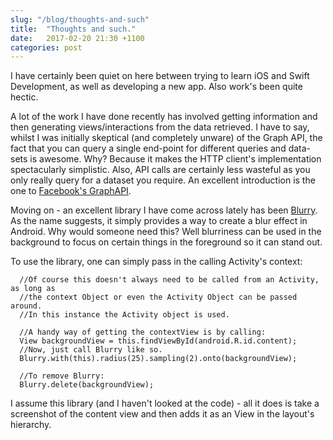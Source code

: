 ```yaml
---
slug: "/blog/thoughts-and-such"
title:  "Thoughts and such."
date:   2017-02-20 21:30 +1100
categories: post
---
```


I have certainly been quiet on here between trying to learn iOS and Swift Development, as well as developing a new app. Also work's been quite hectic.

A lot of the work I have done recently has involved getting information and then generating views/interactions from the data retrieved. I have to say, whilst I was initially skeptical (and completely unware) of the Graph API, the fact that you can query a single end-point for different queries and data-sets is awesome. Why? Because it makes the HTTP client's implementation spectacularly simplistic. Also, API calls are certainly less wasteful as you only really query for a dataset you require. An excellent introduction is the one to [Facebook's GraphAPI](https://www.youtube.com/watch?v=WteK95AppF4).

Moving on - an excellent library I have come across lately has been [Blurry](https://github.com/wasabeef/Blurry). As the name suggests, it simply provides a way to create a blur effect in Android. Why would someone need this? Well blurriness can be used in the background to focus on certain things in the foreground so it can stand out.

To use the library, one can simply pass in the calling Activity's context:

      //Of course this doesn't always need to be called from an Activity, as long as
      //the context Object or even the Activity Object can be passed around.
      //In this instance the Activity object is used.

      //A handy way of getting the contextView is by calling:
      View backgroundView = this.findViewById(android.R.id.content);
      //Now, just call Blurry like so.
      Blurry.with(this).radius(25).sampling(2).onto(backgroundView);

      //To remove Blurry:
      Blurry.delete(backgroundView);

I assume this library (and I haven't looked at the code) - all it does is take a screenshot of the content view and then adds it as an View in the layout's hierarchy.